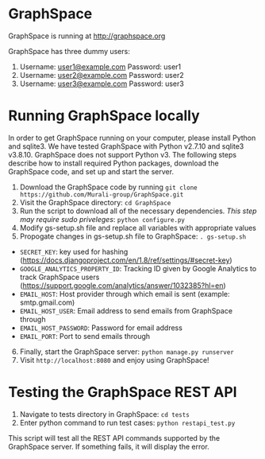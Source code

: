 GraphSpace 
================

GraphSpace is running at http://graphspace.org

GraphSpace has three dummy users: 

1. Username: user1@example.com Password: user1
2. Username: user2@example.com Password: user2
3. Username: user3@example.com Password: user3

Running GraphSpace locally
===================================

In order to get GraphSpace running on your computer, please install Python and sqlite3. We have tested GraphSpace with Python v2.7.10 and sqlite3 v3.8.10. GraphSpace does not support Python v3. The following steps describe how to install required Python packages, download the GraphSpace code, and set up and start the server.

1. Download the GraphSpace code by running `git clone https://github.com/Murali-group/GraphSpace.git`
2. Visit the GraphSpace directory: `cd GraphSpace`
3. Run the script to download all of the necessary dependencies. *This step may require sudo priveleges*: `python configure.py`
4. Modify gs-setup.sh file and replace all variables with appropriate values
5. Propogate changes in gs-setup.sh file to GraphSpace: `. gs-setup.sh`
  * `SECRET_KEY`: key used for hashing (https://docs.djangoproject.com/en/1.8/ref/settings/#secret-key)
  * `GOOGLE_ANALYTICS_PROPERTY_ID`: Tracking ID given by Google Analytics to track GraphSpace users (https://support.google.com/analytics/answer/1032385?hl=en)
  * `EMAIL_HOST`: Host provider through which email is sent (example: smtp.gmail.com)
  * `EMAIL_HOST_USER`: Email address to send emails from GraphSpace through
  * `EMAIL_HOST_PASSWORD`: Password for email address
  * `EMAIL_PORT`: Port to send emails through
6. Finally, start the GraphSpace server: `python manage.py runserver`
9. Visit `http://localhost:8080` and enjoy using GraphSpace!

Testing the GraphSpace REST API
=================================

1. Navigate to tests directory in GraphSpace: `cd tests`
2. Enter python command to run test cases: `python restapi_test.py`

This script will test all the REST API commands supported by the GraphSpace server.  If something fails, it will display the error.
